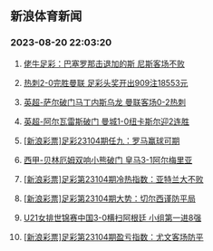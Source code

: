 ## 新浪体育新闻 
### 2023-08-20 22:03:20

1. [佬牛足彩：巴塞罗那击退加的斯 尼斯客场不败](https://sports.sina.com.cn/l/2023-08-20/doc-imzhuwzm7303059.shtml)

2. [热刺2-0完胜曼联 足彩头奖开出909注18553元](https://sports.sina.com.cn/l/2023-08-20/doc-imzhuwzh0044447.shtml)

3. [英超-萨尔破门马丁内斯乌龙 曼联客场0-2热刺](https://sports.sina.com.cn/g/pl/2023-08-20/doc-imzhuwzp4074456.shtml)

4. [英超-阿尔瓦雷斯破门 曼城1-0纽卡斯尔迎2连胜](https://sports.sina.com.cn/g/pl/2023-08-20/doc-imzhuwzh0045353.shtml)

5. [[新浪彩票]足彩23104期任九：罗马赢球可期](https://sports.sina.com.cn/l/2023-08-20/doc-imzhuwzp4075117.shtml)

6. [西甲-贝林厄姆双响小熊破门 皇马3-1阿尔梅里亚](https://sports.sina.com.cn/g/laliga/2023-08-20/doc-imzhuwzp4077035.shtml)

7. [[新浪彩票]足彩第23104期冷热指数：亚特兰大不败](https://sports.sina.com.cn/l/2023-08-20/doc-imzhuwzm7298505.shtml)

8. [[新浪彩票]足彩第23104期大势：切尔西谨防平局](https://sports.sina.com.cn/l/2023-08-20/doc-imzhuwzi5367503.shtml)

9. [U21女排世锦赛中国3-0横扫阿根廷 小组第一进8强](https://sports.sina.com.cn/others/volleyball/2023-08-20/doc-imzhuwzh0043896.shtml)

10. [[新浪彩票]足彩第23104期盈亏指数：尤文客场防平](https://sports.sina.com.cn/l/2023-08-20/doc-imzhuwzp4075461.shtml)

